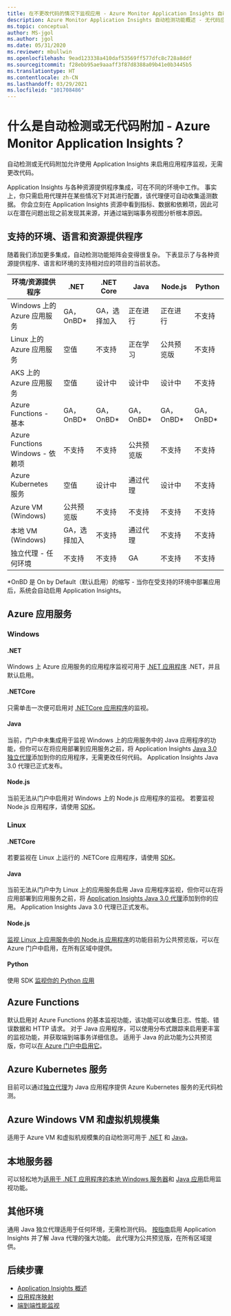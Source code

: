 ```yaml
---
title: 在不更改代码的情况下监视应用 - Azure Monitor Application Insights 自动检测功能 | Microsoft Docs
description: Azure Monitor Application Insights 自动检测功能概述 - 无代码应用程序性能管理
ms.topic: conceptual
author: MS-jgol
ms.author: jgol
ms.date: 05/31/2020
ms.reviewer: mbullwin
ms.openlocfilehash: 9ead123338a410daf53569ff577dfc8c728a8ddf
ms.sourcegitcommit: f28ebb95ae9aaaff3f87d8388a09b41e0b3445b5
ms.translationtype: HT
ms.contentlocale: zh-CN
ms.lasthandoff: 03/29/2021
ms.locfileid: "101708486"
---
```

# <a name="what-is-auto-instrumentation-or-codeless-attach---azure-monitor-application-insights"></a>什么是自动检测或无代码附加 - Azure Monitor Application Insights？

自动检测或无代码附加允许使用 Application Insights 来启用应用程序监视，无需更改代码。  

Application Insights 与各种资源提供程序集成，可在不同的环境中工作。 事实上，你只需启用代理并在某些情况下对其进行配置，该代理便可自动收集遥测数据。 你会立刻在 Application Insights 资源中看到指标、数据和依赖项，因此可以在潜在问题出现之前发现其来源，并通过端到端事务视图分析根本原因。

## <a name="supported-environments-languages-and-resource-providers"></a>支持的环境、语言和资源提供程序

随着我们添加更多集成，自动检测功能矩阵会变得很复杂。 下表显示了与各种资源提供程序、语言和环境的支持相对应的项目的当前状态。

|环境/资源提供程序          | .NET            | .NET Core       | Java            | Node.js         | Python          |
|---------------------------------------|-----------------|-----------------|-----------------|-----------------|-----------------|
|Windows 上的 Azure 应用服务           | GA，OnBD*       | GA，选择加入      | 正在进行     | 正在进行     | 不支持   |
|Linux 上的 Azure 应用服务             | 空值             | 不支持   | 正在学习     | 公共预览版  | 不支持   |
|AKS 上的 Azure 应用服务               | 空值             | 设计中       | 设计中       | 设计中       | 不支持   |
|Azure Functions - 基本                | GA，OnBD*       | GA，OnBD*       | GA，OnBD*       | GA，OnBD*       | GA，OnBD*       |
|Azure Functions Windows - 依赖项 | 不支持   | 不支持   | 公共预览版  | 不支持   | 不支持   |
|Azure Kubernetes 服务               | 空值             | 设计中       | 通过代理   | 设计中       | 不支持   |
|Azure VM (Windows)                      | 公共预览版  | 不支持   | 不支持   | 不支持   | 不支持   |
|本地 VM (Windows)                | GA，选择加入      | 不支持   | 通过代理   | 不支持   | 不支持   |
|独立代理 - 任何环境            | 不支持   | 不支持   | GA              | 不支持   | 不支持   |

*OnBD 是 On by Default（默认启用）的缩写 - 当你在受支持的环境中部署应用后，系统会自动启用 Application Insights。 

## <a name="azure-app-service"></a>Azure 应用服务

### <a name="windows"></a>Windows

#### <a name="net"></a>.NET
Windows 上 Azure 应用服务的应用程序监视可用于 [.NET 应用程序](./azure-web-apps.md?tabs=net) .NET，并且默认启用。

#### <a name="netcore"></a>.NETCore
只需单击一次便可启用对 [.NETCore 应用程序](./azure-web-apps.md?tabs=netcore)的监视。

#### <a name="java"></a>Java
当前，门户中未集成用于监视 Windows 上的应用服务中的 Java 应用程序的功能，但你可以在将应用部署到应用服务之前，将 Application Insights [Java 3.0 独立代理](./java-in-process-agent.md)添加到你的应用程序，无需更改任何代码。 Application Insights Java 3.0 代理已正式发布。

#### <a name="nodejs"></a>Node.js
当前无法从门户中启用对 Windows 上的 Node.js 应用程序的监视。 若要监视 Node.js 应用程序，请使用 [SDK](./nodejs.md)。

### <a name="linux"></a>Linux

#### <a name="netcore"></a>.NETCore
若要监视在 Linux 上运行的 .NETCore 应用程序，请使用 [SDK](./asp-net-core.md)。

#### <a name="java"></a>Java 
当前无法从门户中为 Linux 上的应用服务启用 Java 应用程序监视，但你可以在将应用部署到应用服务之前，将 [Application Insights Java 3.0 代理](./java-in-process-agent.md)添加到你的应用。 Application Insights Java 3.0 代理已正式发布。

#### <a name="nodejs"></a>Node.js
[监视 Linux 上应用服务中的 Node.js 应用程序](./azure-web-apps.md?tabs=nodejs)的功能目前为公共预览版，可以在 Azure 门户中启用，在所有区域中提供。 

#### <a name="python"></a>Python
使用 SDK [监视你的 Python 应用](./opencensus-python.md) 

## <a name="azure-functions"></a>Azure Functions

默认启用对 Azure Functions 的基本监视功能，该功能可以收集日志、性能、错误数据和 HTTP 请求。 对于 Java 应用程序，可以使用分布式跟踪来启用更丰富的监视功能，并获取端到端事务详细信息。 适用于 Java 的此功能为公共预览版，你可以[在 Azure 门户中启用它](./monitor-functions.md)。

## <a name="azure-kubernetes-service"></a>Azure Kubernetes 服务

目前可以通过[独立代理](./java-in-process-agent.md)为 Java 应用程序提供 Azure Kubernetes 服务的无代码检测。 

## <a name="azure-windows-vms-and-virtual-machine-scale-set"></a>Azure Windows VM 和虚拟机规模集

适用于 Azure VM 和虚拟机规模集的自动检测可用于 [.NET](./azure-vm-vmss-apps.md) 和 [Java](./java-in-process-agent.md)。  

## <a name="on-premises-servers"></a>本地服务器
可以轻松地为[适用于 .NET 应用程序的本地 Windows 服务器](./status-monitor-v2-overview.md)和 [Java 应用](./java-in-process-agent.md)启用监视功能。

## <a name="other-environments"></a>其他环境
通用 Java 独立代理适用于任何环境，无需检测代码。 [按指南](./java-in-process-agent.md)启用 Application Insights 并了解 Java 代理的强大功能。 此代理为公共预览版，在所有区域提供。 

## <a name="next-steps"></a>后续步骤

* [Application Insights 概述](./app-insights-overview.md)
* [应用程序映射](./app-map.md)
* [端到端性能监视](../app/tutorial-performance.md)